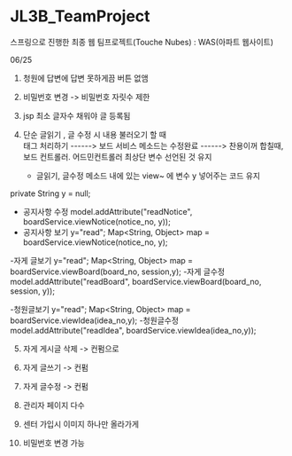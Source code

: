# JL3B_TeamProject
스프링으로 진행한 최종 웹 팀프로젝트(Touche Nubes) : WAS(아파트 웹사이트)




06/25



1. 청원에 답변에 답변 못하게끔 버튼 없앰

2. 비밀번호 변경 -> 비밀번호 자릿수 제한

3. jsp 최소 글자수 채워야 글 등록됨

4. 단순 글읽기 , 글 수정 시 내용 불러오기 할 때 <br>태그 처리하기
------> 보드 서비스 메소드는 수정완료
------> 찬용이꺼 합칠때, 보드 컨트롤러. 어드민컨트롤러 최상단 변수 선언된 것 유지
	+ 글읽기, 글수정 메소드 내에 있는 view~ 에 변수 y 넣어주는 코드 유지

private String y = null;
- 공지사항 수정
model.addAttribute("readNotice", boardService.viewNotice(notice_no, y));
- 공지사항 보기
  y="read";
      Map<String, Object> map = boardService.viewNotice(notice_no, y);

-자게 글보기
 y="read";
      Map<String, Object> map = boardService.viewBoard(board_no, session,y);
-자게 글수정
 model.addAttribute("readBoard", boardService.viewBoard(board_no, session, y));

-청원글보기
 y="read";
      Map<String, Object> map = boardService.viewIdea(idea_no,y);
-청원글수정
 model.addAttribute("readIdea", boardService.viewIdea(idea_no,y));

5. 자게 게시글 삭제 -> 컨펌으로

6. 자게 글쓰기 -> 컨펌

7. 자게 글수정 -> 컨펌

8. 관리자 페이지 다수

9. 센터 가입시 이미지 하나만 올라가게

10. 비밀번호 변경 가능
